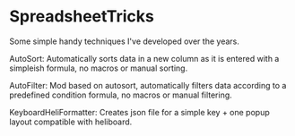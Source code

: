 # SpreadsheetTricks
Some simple handy techniques I've developed over the years.

AutoSort: Automatically sorts data in a new column as it is entered with a simpleish formula, no macros or manual sorting.

AutoFilter: Mod based on autosort, automatically filters data according to a predefined condition formula, no macros or manual filtering.

KeyboardHeliFormatter: Creates json file for a simple key + one popup layout compatible with heliboard.
